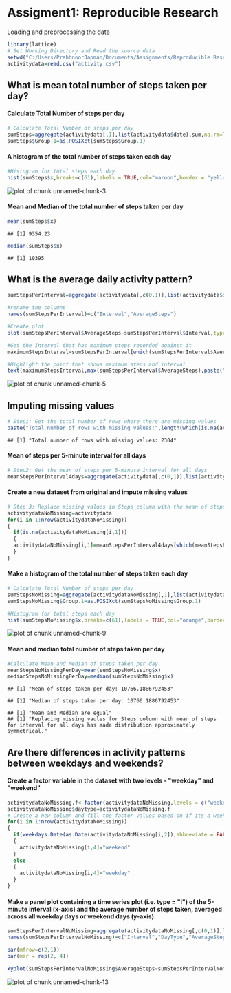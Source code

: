 Assigment1: Reproducible Research
================================


Loading and preprocessing the data


```r
library(lattice)
# Set Working Directory and Read the source data
setwd("C:/Users/PrabhnoorJapman/Documents/Assignments/Reproducible Research/repdata_data_activity")
activitydata=read.csv("activity.csv")
```

## What is mean total number of steps taken per day?
#### Calculate Total Number of steps per day

```r
# Calculate Total Number of steps per day
sumSteps=aggregate(activitydata[,1],list(activitydata$date),sum,na.rm=TRUE)
sumSteps$Group.1=as.POSIXct(sumSteps$Group.1)
```


#### A histogram of the total number of steps taken each day

```r
#Histogram for total steps each day
hist(sumSteps$x,breaks=c(61),labels = TRUE,col="maroon",border = "yellow",xlab = "Total steps",main="Histogram of total steps taken per day during October & November")
```

![plot of chunk unnamed-chunk-3](figure/unnamed-chunk-3-1.png) 

####  Mean and Median of the total number of steps taken per day

```r
mean(sumSteps$x)
```

```
## [1] 9354.23
```

```r
median(sumSteps$x)
```

```
## [1] 10395
```

## What is the average daily activity pattern?

```r
sumStepsPerInterval=aggregate(activitydata[,c(0,1)],list(activitydata$interval),mean,na.rm=TRUE)

#rename the columns
names(sumStepsPerInterval)=c("Interval","AverageSteps")

#Create plot
plot(sumStepsPerInterval$AverageSteps~sumStepsPerInterval$Interval,type="l",col="red",xlab="5 Minutes Interval",ylab = "Average Steps Across all days")

#Get the Interval that has maximum steps recorded against it
maximumStepsInterval=sumStepsPerInterval[which(sumStepsPerInterval$AverageSteps==max(sumStepsPerInterval$AverageSteps)),1]

#Highlight the point that shows maximum steps and interval
text(maximumStepsInterval,max(sumStepsPerInterval$AverageSteps),paste("Interval:",maximumStepsInterval,",Max. Avg Steps:",round(max(sumStepsPerInterval$AverageSteps))))
```

![plot of chunk unnamed-chunk-5](figure/unnamed-chunk-5-1.png) 


## Imputing missing values


```r
# Step1: Get the total number of rows where there are missing values
paste("Total number of rows with missing values:",length(which(is.na(activitydata$steps))))
```

```
## [1] "Total number of rows with missing values: 2304"
```

#### Mean of steps per 5-minute interval for all days

```r
# Step2: Get the mean of steps per 5-minute interval for all days
meanStepsPerInterval4days=aggregate(activitydata[,c(0,1)],list(activitydata$interval),mean,na.rm=TRUE)
```

#### Create a new dataset from original and impute missing values

```r
# Step 3: Replace missing values in Steps column with the mean of steps per interval. Keeping non missing values as is
activitydataNoMissing=activitydata
for(i in 1:nrow(activitydataNoMissing))
{
  if(is.na(activitydataNoMissing[i,1]))
  {
  activitydataNoMissing[i,1]=meanStepsPerInterval4days[which(meanStepsPerInterval4days$Group.1==activitydataNoMissing[i,3]),2]
  }
}
```

#### Make a histogram of the total number of steps taken each day

```r
# Calculate Total Number of steps per day
sumStepsNoMissing=aggregate(activitydataNoMissing[,1],list(activitydataNoMissing$date),sum,na.rm=TRUE)
sumStepsNoMissing$Group.1=as.POSIXct(sumStepsNoMissing$Group.1)

#Histogram for total steps each day
hist(sumStepsNoMissing$x,breaks=c(61),labels = TRUE,col="orange",border = "yellow",xlab = "Total steps",main="Histogram of total steps taken per day during October & November")
```

![plot of chunk unnamed-chunk-9](figure/unnamed-chunk-9-1.png) 

#### Mean and median total number of steps taken per day

```r
#Calculate Mean and Median of steps taken per day
meanStepsNoMissingPerDay=mean(sumStepsNoMissing$x)
medianStepsNoMissingPerDay=median(sumStepsNoMissing$x)
```


```
## [1] "Mean of steps taken per day: 10766.1886792453"
```

```
## [1] "Median of steps taken per day: 10766.1886792453"
```

```
## [1] "Mean and Median are equal"
## [1] "Replacing missing vaules for Steps column with mean of steps for interval for all days has made distribution approximately symmetrical."
```

## Are there differences in activity patterns between weekdays and weekends?
#### Create a factor variable in the dataset with two levels - "weekday" and "weekend"

```r
activitydataNoMissing.f<-factor(activitydataNoMissing,levels = c("weekday","weekend"))
activitydataNoMissing$daytype=activitydataNoMissing.f
# Create a new column and fill the factor values based on if its a weekday or weekend
for(i in 1:nrow(activitydataNoMissing))
{
  if(weekdays.Date(as.Date(activitydataNoMissing[i,2]),abbreviate = FALSE) %in% c("Saturday", "Sunday"))
  {
    activitydataNoMissing[i,4]="weekend"
  }
  else
  {
    activitydataNoMissing[i,4]="weekday"
  }
}
```

#### Make a panel plot containing a time series plot (i.e. type = "l") of the 5-minute interval (x-axis) and the average number of steps taken, averaged across all weekday days or weekend days (y-axis).

```r
sumStepsPerIntervalNoMissing=aggregate(activitydataNoMissing[,c(0,1)],list(activitydataNoMissing$interval,activitydataNoMissing$daytype),mean,na.rm=TRUE)
names(sumStepsPerIntervalNoMissing)=c("Interval","DayType","AverageSteps")

par(mfrow=c(2,1))
par(mar = rep(2, 4))

xyplot(sumStepsPerIntervalNoMissing$AverageSteps~sumStepsPerIntervalNoMissing$Interval|sumStepsPerIntervalNoMissing$DayType,scales = list(y = list(relation = "same", alternating = TRUE)),layout = c(2, NA),xlab = "Interval",ylab = "AverageSteps",type="l")
```

![plot of chunk unnamed-chunk-13](figure/unnamed-chunk-13-1.png) 





















